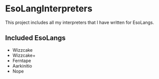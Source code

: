 # EsoLangInterpreters
This project includes all my interpreters that I have written for EsoLangs.
## Included EsoLangs <br>
- Wizzcake<br>
- Wizzcake+<br>
- Ferntape<br>
- Aarkinitio<br>
- Nope<br>
